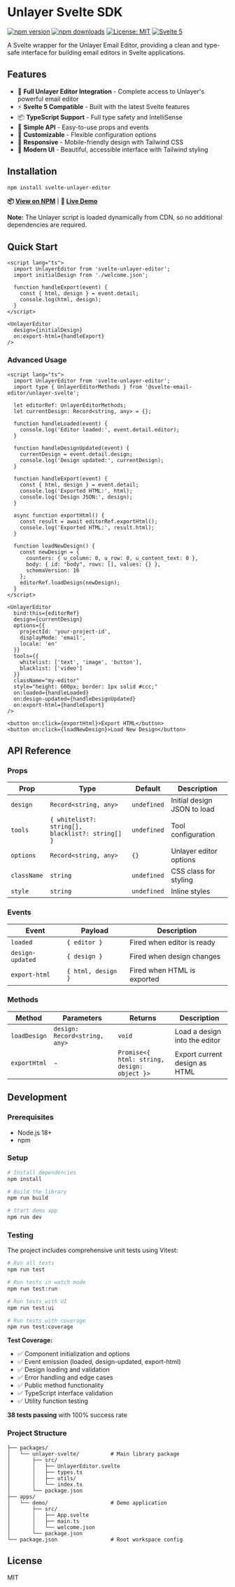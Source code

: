 # Unlayer Svelte SDK

[![npm version](https://img.shields.io/npm/v/svelte-unlayer-editor.svg)](https://www.npmjs.com/package/svelte-unlayer-editor)
[![npm downloads](https://img.shields.io/npm/dm/svelte-unlayer-editor.svg)](https://www.npmjs.com/package/svelte-unlayer-editor)
[![License: MIT](https://img.shields.io/badge/License-MIT-yellow.svg)](https://opensource.org/licenses/MIT)
[![Svelte 5](https://img.shields.io/badge/Svelte-5-orange.svg)](https://svelte.dev/)

A Svelte wrapper for the Unlayer Email Editor, providing a clean and type-safe interface for building email editors in Svelte applications.

## Features

- 🎨 **Full Unlayer Editor Integration** - Complete access to Unlayer's powerful email editor
- ⚡ **Svelte 5 Compatible** - Built with the latest Svelte features
- 📦 **TypeScript Support** - Full type safety and IntelliSense
- 🎯 **Simple API** - Easy-to-use props and events
- 🔧 **Customizable** - Flexible configuration options
- 📱 **Responsive** - Mobile-friendly design with Tailwind CSS
- 🎨 **Modern UI** - Beautiful, accessible interface with Tailwind styling

## Installation

```bash
npm install svelte-unlayer-editor
```

**📦 [View on NPM](https://www.npmjs.com/package/svelte-unlayer-editor)** | **🚀 [Live Demo](https://unlayer-demo-81cn.vercel.app/)**

**Note:** The Unlayer script is loaded dynamically from CDN, so no additional dependencies are required.

## Quick Start

```svelte
<script lang="ts">
  import UnlayerEditor from 'svelte-unlayer-editor';
  import initialDesign from './welcome.json';
  
  function handleExport(event) {
    const { html, design } = event.detail;
    console.log(html, design);
  }
</script>

<UnlayerEditor
  design={initialDesign}
  on:export-html={handleExport}
/>
```

### Advanced Usage

```svelte
<script lang="ts">
  import UnlayerEditor from 'svelte-unlayer-editor';
  import type { UnlayerEditorMethods } from '@svelte-email-editor/unlayer-svelte';
  
  let editorRef: UnlayerEditorMethods;
  let currentDesign: Record<string, any> = {};
  
  function handleLoaded(event) {
    console.log('Editor loaded:', event.detail.editor);
  }
  
  function handleDesignUpdated(event) {
    currentDesign = event.detail.design;
    console.log('Design updated:', currentDesign);
  }
  
  function handleExport(event) {
    const { html, design } = event.detail;
    console.log('Exported HTML:', html);
    console.log('Design JSON:', design);
  }
  
  async function exportHtml() {
    const result = await editorRef.exportHtml();
    console.log('Exported HTML:', result.html);
  }
  
  function loadNewDesign() {
    const newDesign = {
      counters: { u_column: 0, u_row: 0, u_content_text: 0 },
      body: { id: "body", rows: [], values: {} },
      schemaVersion: 16
    };
    editorRef.loadDesign(newDesign);
  }
</script>

<UnlayerEditor
  bind:this={editorRef}
  design={currentDesign}
  options={{
    projectId: 'your-project-id',
    displayMode: 'email',
    locale: 'en'
  }}
  tools={{
    whitelist: ['text', 'image', 'button'],
    blacklist: ['video']
  }}
  className="my-editor"
  style="height: 600px; border: 1px solid #ccc;"
  on:loaded={handleLoaded}
  on:design-updated={handleDesignUpdated}
  on:export-html={handleExport}
/>

<button on:click={exportHtml}>Export HTML</button>
<button on:click={loadNewDesign}>Load New Design</button>
```

## API Reference

### Props

| Prop | Type | Default | Description |
|------|------|---------|-------------|
| `design` | `Record<string, any>` | `undefined` | Initial design JSON to load |
| `tools` | `{ whitelist?: string[], blacklist?: string[] }` | `undefined` | Tool configuration |
| `options` | `Record<string, any>` | `{}` | Unlayer editor options |
| `className` | `string` | `undefined` | CSS class for styling |
| `style` | `string` | `undefined` | Inline styles |

### Events

| Event | Payload | Description |
|-------|---------|-------------|
| `loaded` | `{ editor }` | Fired when editor is ready |
| `design-updated` | `{ design }` | Fired when design changes |
| `export-html` | `{ html, design }` | Fired when HTML is exported |

### Methods

| Method | Parameters | Returns | Description |
|--------|------------|---------|-------------|
| `loadDesign` | `design: Record<string, any>` | `void` | Load a design into the editor |
| `exportHtml` | - | `Promise<{ html: string, design: object }>` | Export current design as HTML |

## Development

### Prerequisites

- Node.js 18+
- npm

### Setup

```bash
# Install dependencies
npm install

# Build the library
npm run build

# Start demo app
npm run dev
```

### Testing

The project includes comprehensive unit tests using Vitest:

```bash
# Run all tests
npm run test

# Run tests in watch mode
npm run test:run

# Run tests with UI
npm run test:ui

# Run tests with coverage
npm run test:coverage
```

**Test Coverage:**
- ✅ Component initialization and options
- ✅ Event emission (loaded, design-updated, export-html)
- ✅ Design loading and validation
- ✅ Error handling and edge cases
- ✅ Public method functionality
- ✅ TypeScript interface validation
- ✅ Utility function testing

**38 tests passing** with 100% success rate

### Project Structure

```
├── packages/
│   └── unlayer-svelte/          # Main library package
│       ├── src/
│       │   ├── UnlayerEditor.svelte
│       │   ├── types.ts
│       │   ├── utils/
│       │   └── index.ts
│       └── package.json
├── apps/
│   └── demo/                    # Demo application
│       ├── src/
│       │   ├── App.svelte
│       │   ├── main.ts
│       │   └── welcome.json
│       └── package.json
└── package.json                 # Root workspace config
```

## License

MIT
